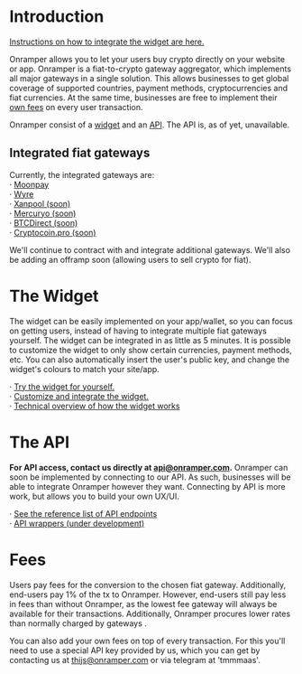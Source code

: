 # Introduction
[Instructions on how to integrate the widget are here.](./widget.md)

Onramper allows you to let your users buy crypto directly on your website or app. Onramper is a fiat-to-crypto gateway aggregator, which implements all major gateways in a single solution. This allows businesses to get global coverage of supported countries, payment methods, cryptocurrencies and fiat currencies. At the same time, businesses are free to implement their [own fees](#fees) on every user transaction.

Onramper consist of a [widget](#the-widget) and an [API](#the-api). The API is, as of yet, unavailable. 

## Integrated fiat gateways
Currently, the integrated gateways are:  
· <a href="https://moonpay.io" target="_blank">Moonpay</a>  
· <a href="https://sendwyre.com" target="_blank">Wyre</a>  
· <a href="https://xanpool.com/" target="_blank">Xanpool (soon)</a>  
· <a href="https://mercuryo.io/" target="_blank">Mercuryo (soon)</a>  
· <a href="https://btcdirect.eu/en-gb/" target="_blank">BTCDirect (soon)</a>  
· <a href="https://cryptocoin.pro" target="_blank">Cryptocoin.pro (soon)</a>  

We'll continue to contract with and integrate additional gateways. We'll also be adding an offramp soon (allowing users to sell crypto for fiat).  


# The Widget
The widget can be easily implemented on your app/wallet, so you can focus on getting users, instead of having to integrate multiple fiat gateways yourself. The widget can be integrated in as little as 5 minutes. It is possible to customize the widget to only show certain currencies, payment methods, etc. You can also automatically insert the user's public key, and change the widget's colours to match your site/app.

· <a href="https://widget.onramper.dev" target="_blank">Try the widget for yourself.</a>  
· [Customize and integrate the widget.](./widget.md)  
· [Technical overview of how the widget works](https://github.com/onramper/widget/blob/dev/README.md)  
  
# The API
**For API access, contact us directly at <a href="mailto:api@onramper.com" target="_blank">api@onramper.com</a>.**
Onramper can soon be implemented by connecting to our API. As such, businesses will be able to integrate Onramper however they want. Connecting by API is more work, but allows you to build your own UX/UI.

· [See the reference list of API endpoints](./API-Reference.md)  
· [API wrappers (under development)](./apicontext.md)  
  
# Fees
Users pay fees for the conversion to the chosen fiat gateway. Additionally, end-users pay 1% of the tx to Onramper. However, end-users still pay less in fees than without Onramper, as the lowest fee gateway will always be available for their transactions. Additionally, Onramper procures lower rates than normally charged by gateways . 

You can also add your own fees on top of every transaction. For this you'll need to use a special API key provided by us, which you can get by contacting us at thijs@onramper.com or via telegram at 'tmmmaas'.

